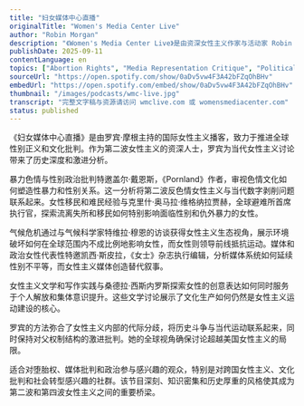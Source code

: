 ```yaml
---
title: "妇女媒体中心直播"
originalTitle: "Women's Media Center Live"
author: "Robin Morgan"
description: "《Women's Media Center Live》是由资深女性主义作家与活动家 Robin Morgan 主持的播客，隶属于 Women's Media Center。节目以全球视野探讨女性主义政治、文化与社会议题，内容涵盖堕胎权、媒体批判、气候危机、移民政策与文学创作。Robin 以其深厚的第二波女性主义背景与批判性语言，与各领域女性专家展开深入对话。节目在全球 110 个国家播出，Spotify 页面暂无评分，但在国际女性主义播客中具有高度影响力。"
publishDate: 2025-09-11
contentLanguage: en
topics: ["Abortion Rights", "Media Representation Critique", "Political Participation"]
sourceUrl: "https://open.spotify.com/show/0aDv5vw4F3A42bFZqOhBHv"
embedUrl: "https://open.spotify.com/embed/show/0aDv5vw4F3A42bFZqOhBHv"
thumbnail: "/images/podcasts/wmc-live.jpg"
transcript: "完整文字稿与资源请访问 wmclive.com 或 womensmediacenter.com"
status: published
---
```


《妇女媒体中心直播》是由罗宾·摩根主持的国际女性主义播客，致力于推进全球性别正义和文化批判。作为第二波女性主义的资深人士，罗宾为当代女性主义讨论带来了历史深度和激进分析。

暴力色情与性别政治批判特邀盖尔·戴恩斯，《Pornland》作者，审视色情文化如何塑造性暴力和性别关系。这一分析将第二波反色情女性主义与当代数字剥削问题联系起来。女性移民和难民经验与克里什·奥马拉·维格纳拉贾赫，全球避难所首席执行官，探索流离失所和移民如何特别影响面临性别和仇外暴力的女性。

气候危机通过与气候科学家特维拉·穆恩的访谈获得女性主义生态视角，展示环境破坏如何在全球范围内不成比例地影响女性，而女性则领导前线抵抗运动。媒体和政治女性代表性特邀凯西·斯皮拉，《女士》杂志执行编辑，分析媒体系统如何延续性别不平等，而女性主义媒体创造替代叙事。

女性主义文学和写作实践与桑德拉·西斯内罗斯探索女性的创意表达如何同时服务于个人解放和集体意识提升。这些文学讨论展示了文化生产如何仍然是女性主义运动建设的核心。

罗宾的方法弥合了女性主义内部的代际分歧，将历史斗争与当代运动联系起来，同时保持对父权制结构的激进批判。她的全球视角确保讨论超越美国女性主义的局限。

适合对堕胎权、媒体批判和政治参与感兴趣的观众，特别是对跨国女性主义、文化批判和社会转型感兴趣的社群。该节目深刻、知识密集和历史厚重的风格使其成为第二波和第四波女性主义之间的重要桥梁。
